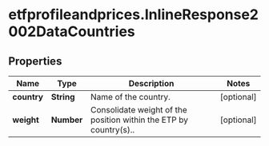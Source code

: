 # etfprofileandprices.InlineResponse2002DataCountries

## Properties

Name | Type | Description | Notes
------------ | ------------- | ------------- | -------------
**country** | **String** | Name of the country. | [optional] 
**weight** | **Number** | Consolidate weight of the position within the ETP by country(s).. | [optional] 


